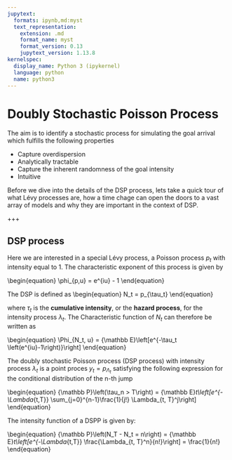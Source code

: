 ```yaml
---
jupytext:
  formats: ipynb,md:myst
  text_representation:
    extension: .md
    format_name: myst
    format_version: 0.13
    jupytext_version: 1.13.8
kernelspec:
  display_name: Python 3 (ipykernel)
  language: python
  name: python3
---
```


# Doubly Stochastic Poisson Process


The aim is to identify a stochastic process for simulating the goal arrival which fulfills the following properties

* Capture overdispersion
* Analytically tractable
* Capture the inherent randomness of the goal intensity
* Intuitive

Before we dive into the details of the DSP process, lets take a quick tour of what Lévy processes are, how a time chage can open the doors to a vast array of models and why they are important in the context of DSP.



+++

## DSP process

Here we are interested in a special Lévy process, a Poisson process $p_t$ with intensity equal to 1. The characteristic exponent of this process is given by

\begin{equation}
\phi_{p,u} = e^{iu} - 1
\end{equation}

The DSP is defined as
\begin{equation}
 N_t = p_{\tau_t}
\end{equation}

where $\tau_t$ is the **cumulative intensity**, or the **hazard process**, for the intensity process $\lambda_t$.
The Characteristic function of $N_t$ can therefore be written as

\begin{equation}
    \Phi_{N_t, u} = {\mathbb E}\left[e^{-\tau_t \left(e^{iu}-1\right)}\right]
\end{equation}


The doubly stochastic Poisson process (DSP process) with intensity process $\lambda_t$ is a point proces $y_t = p_{\Lambda_t}$
satisfying the following expression for the conditional distribution of the n-th jump

\begin{equation}
{\mathbb P}\left(\tau_n > T\right) = {\mathbb E}_t\left[e^{-\Lambda_{t,T}} \sum_{j=0}^{n-1}\frac{1}{j!} \Lambda_{t, T}^j\right]
\end{equation}

The intensity function of a DSPP is given by:

\begin{equation}
{\mathbb P}\left(N_T - N_t = n\right) = {\mathbb E}_t\left[e^{-\Lambda_{t,T}} \frac{\Lambda_{t, T}^n}{n!}\right] = \frac{1}{n!}
\end{equation}

```{code-cell} ipython3

```
